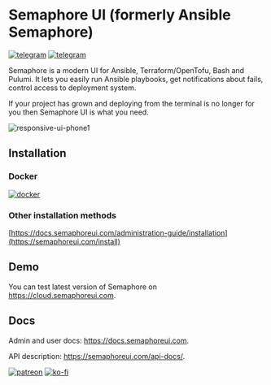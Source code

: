 # Semaphore UI (formerly Ansible Semaphore)

[![telegram](https://img.shields.io/badge/discord_community-skyblue?style=for-the-badge&logo=discord)](https://discord.com/channels/1213935266213920829/1213935266687881288) 
[![telegram](https://img.shields.io/badge/youtube_channel-red?style=for-the-badge&logo=youtube)](https://www.youtube.com/@semaphoreui) 

Semaphore is a modern UI for Ansible, Terraform/OpenTofu, Bash and Pulumi. It lets you easily run Ansible playbooks, get notifications about fails, control access to deployment system.

If your project has grown and deploying from the terminal is no longer for you then Semaphore UI is what you need.

![responsive-ui-phone1](https://user-images.githubusercontent.com/914224/134777345-8789d9e4-ff0d-439c-b80e-ddc56b74fcee.png)

## Installation

### Docker

[![docker](https://img.shields.io/badge/container_configurator-skyblue?style=for-the-badge&logo=docker)](https://semaphoreui.com/install/docker/)

### Other installation methods
[https://docs.semaphoreui.com/administration-guide/installation](https://semaphoreui.com/install)

## Demo

You can test latest version of Semaphore on https://cloud.semaphoreui.com.

## Docs

Admin and user docs: https://docs.semaphoreui.com.

API description: https://semaphoreui.com/api-docs/.

[![patreon](https://img.shields.io/badge/become_a_patreon-teal?style=for-the-badge&logo=patreon)](https://www.patreon.com/semaphoreui) 
[![ko-fi](https://img.shields.io/badge/buy_me_a_coffee-pink?style=for-the-badge&logo=kofi)](https://ko-fi.com/fiftin) 
